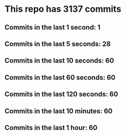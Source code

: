 # This repo has 3137 commits

## Commits in the last 1 second: 1
## Commits in the last 5 seconds: 28
## Commits in the last 10 seconds: 60
## Commits in the last 60 seconds: 60
## Commits in the last 120 seconds: 60
## Commits in the last 10 minutes: 60
## Commits in the last 1 hour: 60
